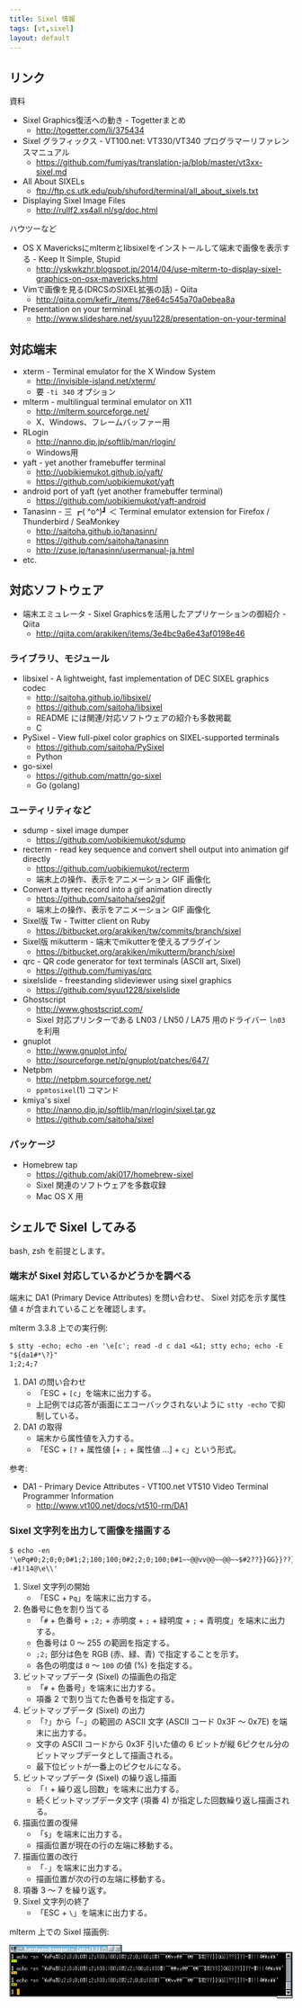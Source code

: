 ```yaml
---
title: Sixel 情報
tags: [vt,sixel]
layout: default
---
```


リンク
----------------------------------------------------------------------

資料

  * Sixel Graphics復活への動き - Togetterまとめ
      * <http://togetter.com/li/375434>
  * Sixel グラフィックス - VT100.net: VT330/VT340 プログラマーリファレンスマニュアル
      * <https://github.com/fumiyas/translation-ja/blob/master/vt3xx-sixel.md>
  * All About SIXELs
      * <ftp://ftp.cs.utk.edu/pub/shuford/terminal/all_about_sixels.txt>
  * Displaying Sixel Image Files
      * <http://rullf2.xs4all.nl/sg/doc.html>

ハウツーなど

  * OS X Mavericksにmltermとlibsixelをインストールして端末で画像を表示する - Keep It Simple, Stupid
      * <http://yskwkzhr.blogspot.jp/2014/04/use-mlterm-to-display-sixel-graphics-on-osx-mavericks.html>
  * Vimで画像を見る(DRCSのSIXEL拡張の話) - Qiita
      * <http://qiita.com/kefir_/items/78e64c545a70a0ebea8a>
  * Presentation on your terminal
      * <http://www.slideshare.net/syuu1228/presentation-on-your-terminal>

対応端末
----------------------------------------------------------------------

  * xterm - Terminal emulator for the X Window System
      * <http://invisible-island.net/xterm/>
      * 要 `-ti 340` オプション
  * mlterm - multilingual terminal emulator on X11
      * <http://mlterm.sourceforge.net/>
      * X、Windows、フレームバッファー用
  * RLogin
      * <http://nanno.dip.jp/softlib/man/rlogin/>
      * Windows用
  * yaft - yet another framebuffer terminal
      * <http://uobikiemukot.github.io/yaft/>
      * <https://github.com/uobikiemukot/yaft>
  * android port of yaft (yet another framebuffer terminal)
      * <https://github.com/uobikiemukot/yaft-android>
  * Tanasinn - 三 ┏( ^o^)┛ ＜ Terminal emulator extension for Firefox / Thunderbird / SeaMonkey
      * <http://saitoha.github.io/tanasinn/>
      * <https://github.com/saitoha/tanasinn>
      * <http://zuse.jp/tanasinn/usermanual-ja.html>
  * etc.

対応ソフトウェア
----------------------------------------------------------------------

  * 端末エミュレータ - Sixel Graphicsを活用したアプリケーションの御紹介 - Qiita
      * <http://qiita.com/arakiken/items/3e4bc9a6e43af0198e46>

### ライブラリ、モジュール

  * libsixel - A lightweight, fast implementation of DEC SIXEL graphics codec
      * <http://saitoha.github.io/libsixel/>
      * <https://github.com/saitoha/libsixel>
      * README には関連/対応ソフトウェアの紹介も多数掲載
      * C
  * PySixel - View full-pixel color graphics on SIXEL-supported terminals
      * <https://github.com/saitoha/PySixel>
      * Python
  * go-sixel
      * <https://github.com/mattn/go-sixel>
      * Go (golang)

### ユーティリティなど

  * sdump - sixel image dumper
      * <https://github.com/uobikiemukot/sdump>
  * recterm - read key sequence and convert shell output into animation gif directly 
      * <https://github.com/uobikiemukot/recterm>
      * 端末上の操作、表示をアニメーション GIF 画像化
  * Convert a ttyrec record into a gif animation directly
      * <https://github.com/saitoha/seq2gif>
      * 端末上の操作、表示をアニメーション GIF 画像化
  * Sixel版 Tw - Twitter client on Ruby
      * <https://bitbucket.org/arakiken/tw/commits/branch/sixel>
  * Sixel版 mikutterm - 端末でmikutterを使えるプラグイン
      * <https://bitbucket.org/arakiken/mikutterm/branch/sixel>
  * qrc - QR code generator for text terminals (ASCII art, Sixel)
      * <https://github.com/fumiyas/qrc>
  * sixelslide - freestanding slideviewer using sixel graphics
      * <https://github.com/syuu1228/sixelslide>
  * Ghostscript
      * <http://www.ghostscript.com/>
      * Sixel 対応プリンターである LN03 / LN50 / LA75 用のドライバー `ln03` を利用
  * gnuplot
      * <http://www.gnuplot.info/>
      * <http://sourceforge.net/p/gnuplot/patches/647/>
  * Netpbm
      * <http://netpbm.sourceforge.net/>
      * `ppmtosixel`(1) コマンド
  * kmiya's sixel
      * <http://nanno.dip.jp/softlib/man/rlogin/sixel.tar.gz>
      * <https://github.com/saitoha/sixel>

### パッケージ

  * Homebrew tap
      * <https://github.com/aki017/homebrew-sixel>
      * Sixel 関連のソフトウェアを多数収録
      * Mac OS X 用

シェルで Sixel してみる
----------------------------------------------------------------------

bash, zsh を前提とします。

### 端末が Sixel 対応しているかどうかを調べる

端末に DA1 (Primary Device Attributes) を問い合わせ、
Sixel 対応を示す属性値 `4` が含まれていることを確認します。

mlterm 3.3.8 上での実行例:

```console
$ stty -echo; echo -en '\e[c'; read -d c da1 <&1; stty echo; echo -E "${da1#*\?}"
1;2;4;7
```

  1. DA1 の問い合わせ
      * 「ESC + `[c`」を端末に出力する。
      * 上記例では応答が画面にエコーバックされないように
        `stty -echo` で抑制している。
  2. DA1 の取得
      * 端末から属性値を入力する。
      * 「ESC + `[?` + 属性値 [+ `;` + 属性値 ...] + `c`」という形式。

参考:

  * DA1 - Primary Device Attributes - VT100.net VT510 Video Terminal Programmer Information
      * <http://www.vt100.net/docs/vt510-rm/DA1>

### Sixel 文字列を出力して画像を描画する

```console
$ echo -en '\ePq#0;2;0;0;0#1;2;100;100;0#2;2;0;100;0#1~~@@vv@@~~@@~~$#2??}}GG}}??}}??-#1!14@\e\\'
```

  1. Sixel 文字列の開始
      * 「ESC + `Pq`」を端末に出力する。
  2. 色番号に色を割り当てる
      * 「`#` + 色番号 + `;2;` + 赤明度 + `;` + 緑明度 + `;` + 青明度」を端末に出力する。
      * 色番号は 0 〜 255 の範囲を指定する。
      * `;2;` 部分は色を RGB (赤、緑、青) で指定することを示す。
      * 各色の明度は `0` 〜 `100` の値 (%) を指定する。
  3. ビットマップデータ (Sixel) の描画色の指定
      * 「`#` + 色番号」を端末に出力する。
      * 項番 2 で割り当てた色番号を指定する。
  4. ビットマップデータ (Sixel) の出力
      * 「`?`」から「`~`」の範囲の ASCII 文字 (ASCII コード 0x3F 〜 0x7E) を端末に出力する。
      * 文字の ASCII コードから 0x3F 引いた値の
        6 ビットが縦 6ピクセル分のビットマップデータとして描画される。
      * 最下位ビットが一番上のピクセルになる。
  5. ビットマップデータ (Sixel) の繰り返し描画
      * 「`!` + 繰り返し回数」を端末に出力する。
      * 続くビットマップデータ文字 (項番 4) が指定した回数繰り返し描画される。
  6. 描画位置の復帰
      * 「`$`」を端末に出力する。
      * 描画位置が現在の行の左端に移動する。
  7. 描画位置の改行
      * 「`-`」を端末に出力する。
      * 描画位置が次の行の左端に移動する。
  8. 項番 3 〜 7 を繰り返す。
  9. Sixel 文字列の終了
      * 「ESC + `\`」を端末に出力する。

mlterm 上での Sixel 描画例:

![](sixel-mlterm.png)
